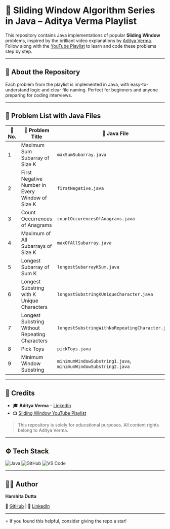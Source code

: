 # 🚪 Sliding Window Algorithm Series in Java – Aditya Verma Playlist

This repository contains Java implementations of popular **Sliding Window** problems, inspired by the brilliant video explanations by [Aditya Verma](https://www.linkedin.com/in/adityaverma1999/). Follow along with the [YouTube Playlist](https://youtube.com/playlist?list=PL_z_8CaSLPWeM8BDJmIYDaoQ5zuwyxnfj) to learn and code these problems step by step.

---

## 📌 About the Repository

Each problem from the playlist is implemented in Java, with easy-to-understand logic and clear file naming. Perfect for beginners and anyone preparing for coding interviews.

---

## 🧠 Problem List with Java Files

| 🔢 No. | 📌 Problem Title | 📁 Java File |
|-------|------------------|--------------|
| 1 | Maximum Sum Subarray of Size K | `maxSumSubarray.java` |
| 2 | First Negative Number in Every Window of Size K | `firstNegative.java` |
| 3 | Count Occurrences of Anagrams | `countOccurencesOfAnagrams.java` |
| 4 | Maximum of All Subarrays of Size K | `maxOfAllSubarray.java` |
| 5 | Longest Subarray of Sum K | `longestSubarrayKSum.java` |
| 6 | Longest Substring with K Unique Characters | `longestSubstringKUniqueCharacter.java` |
| 7 | Longest Substring Without Repeating Characters | `longestSubstringWithNoRepeatingCharacter.java` |
| 8 | Pick Toys | `pickToys.java` |
| 9 | Minimum Window Substring | `minimumWindowSubstring1.java`, `minimumWindowSubstring2.java` |



---

## 🙏 Credits

- 🎓 **Aditya Verma** – [LinkedIn](https://www.linkedin.com/in/adityaverma1999/)
- 📺 [Sliding Window YouTube Playlist](https://youtube.com/playlist?list=PL_z_8CaSLPWeM8BDJmIYDaoQ5zuwyxnfj)

> This repository is solely for educational purposes. All content rights belong to Aditya Verma.

---

## ⚙️ Tech Stack

![Java](https://img.shields.io/badge/Java-ED8B00?style=for-the-badge&logo=java&logoColor=white)
![GitHub](https://img.shields.io/badge/GitHub-121013?style=for-the-badge&logo=github&logoColor=white)
![VS Code](https://img.shields.io/badge/VS%20Code-007ACC?style=for-the-badge&logo=visual-studio-code&logoColor=white)

---

## 👩‍💻 Author

**Harshita Dutta**  
  
🔗 [GitHub](https://github.com/harshita-d12) | 💼 [LinkedIn](https://www.linkedin.com/in/harshitadutta/)

---

⭐ If you found this helpful, consider giving the repo a star!


